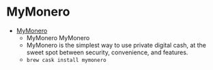 # MyMonero
- [MyMonero](https://mymonero.com/)
  -  MyMonero MyMonero
  - MyMonero is the simplest way to use private digital cash, at the sweet spot between security, convenience, and features.
  - `brew cask install mymonero`
